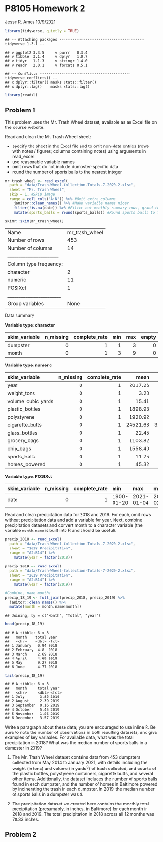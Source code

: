P8105 Homework 2
================
Jesse R. Ames
10/9/2021

``` r
library(tidyverse, quietly = TRUE)
```

    ## -- Attaching packages --------------------------------------- tidyverse 1.3.1 --

    ## v ggplot2 3.3.5     v purrr   0.3.4
    ## v tibble  3.1.4     v dplyr   1.0.7
    ## v tidyr   1.1.3     v stringr 1.4.0
    ## v readr   2.0.1     v forcats 0.5.1

    ## -- Conflicts ------------------------------------------ tidyverse_conflicts() --
    ## x dplyr::filter() masks stats::filter()
    ## x dplyr::lag()    masks stats::lag()

``` r
library(readxl)
```

## Problem 1

This problem uses the Mr. Trash Wheel dataset, available as an Excel
file on the course website.

Read and clean the Mr. Trash Wheel sheet:

-   specify the sheet in the Excel file and to omit non-data entries
    (rows with notes / figures; columns containing notes) using
    arguments in read\_excel
-   use reasonable variable names
-   omit rows that do not include dumpster-specific data
-   round the number of sports balls to the nearest integer

``` r
mr_trash_wheel <- read_excel(
  path = "data/Trash-Wheel-Collection-Totals-7-2020-2.xlsx",
  sheet = "Mr. Trash Wheel",
  skip = 1, #Skip image
  range = cell_cols("A:N")) %>% #Omit extra columns
    janitor::clean_names() %>% #Make variable names nicer
    filter(!is.na(date)) %>% #Filter out monthly summary rows, grand total
    mutate(sports_balls = round(sports_balls)) #Round sports balls to the nearest integer

skimr::skim(mr_trash_wheel)
```

|                                                  |                  |
|:-------------------------------------------------|:-----------------|
| Name                                             | mr\_trash\_wheel |
| Number of rows                                   | 453              |
| Number of columns                                | 14               |
| \_\_\_\_\_\_\_\_\_\_\_\_\_\_\_\_\_\_\_\_\_\_\_   |                  |
| Column type frequency:                           |                  |
| character                                        | 2                |
| numeric                                          | 11               |
| POSIXct                                          | 1                |
| \_\_\_\_\_\_\_\_\_\_\_\_\_\_\_\_\_\_\_\_\_\_\_\_ |                  |
| Group variables                                  | None             |

Data summary

**Variable type: character**

| skim\_variable | n\_missing | complete\_rate | min | max | empty | n\_unique | whitespace |
|:---------------|-----------:|---------------:|----:|----:|------:|----------:|-----------:|
| dumpster       |          0 |              1 |   1 |   3 |     0 |       453 |          0 |
| month          |          0 |              1 |   3 |   9 |     0 |        13 |          0 |

**Variable type: numeric**

| skim\_variable       | n\_missing | complete\_rate |     mean |       sd |      p0 |     p25 |      p50 |      p75 |      p100 | hist  |
|:---------------------|-----------:|---------------:|---------:|---------:|--------:|--------:|---------:|---------:|----------:|:------|
| year                 |          0 |              1 |  2017.26 |     1.95 | 2014.00 | 2015.00 |  2018.00 |  2019.00 |   2021.00 | ▆▃▇▃▃ |
| weight\_tons         |          0 |              1 |     3.20 |     0.73 |    0.78 |    2.72 |     3.19 |     3.68 |      5.62 | ▁▃▇▃▁ |
| volume\_cubic\_yards |          0 |              1 |    15.41 |     1.48 |    7.00 |   15.00 |    15.00 |    15.00 |     20.00 | ▁▁▁▇▂ |
| plastic\_bottles     |          0 |              1 |  1898.93 |  1027.78 |  210.00 |  980.00 |  1850.00 |  2640.00 |   5960.00 | ▇▇▅▁▁ |
| polystyrene          |          0 |              1 |  1920.92 |  1161.89 |  210.00 |  950.00 |  1650.00 |  2730.00 |   6540.00 | ▇▅▃▁▁ |
| cigarette\_butts     |          0 |              1 | 24521.68 | 32047.72 |  980.00 | 5000.00 | 11000.00 | 32000.00 | 310000.00 | ▇▁▁▁▁ |
| glass\_bottles       |          0 |              1 |    22.45 |    17.44 |    0.00 |    9.00 |    18.00 |    32.00 |    110.00 | ▇▃▂▁▁ |
| grocery\_bags        |          0 |              1 |  1103.82 |   860.26 |   50.00 |  425.00 |   820.00 |  1620.00 |   3750.00 | ▇▅▂▂▁ |
| chip\_bags           |          0 |              1 |  1558.40 |   946.59 |  180.00 |  800.00 |  1327.00 |  2150.00 |   5085.00 | ▇▆▃▁▁ |
| sports\_balls        |          0 |              1 |    11.75 |     9.18 |    0.00 |    5.00 |     9.00 |    16.00 |     56.00 | ▇▃▁▁▁ |
| homes\_powered       |          0 |              1 |    45.32 |    21.71 |    0.00 |   38.83 |    51.17 |    58.67 |     93.67 | ▃▂▇▅▁ |

**Variable type: POSIXct**

| skim\_variable | n\_missing | complete\_rate | min        | max        | median     | n\_unique |
|:---------------|-----------:|---------------:|:-----------|:-----------|:-----------|----------:|
| date           |          0 |              1 | 1900-01-20 | 2021-01-04 | 2018-02-05 |       275 |

Read and clean precipitation data for 2018 and 2019. For each, omit rows
without precipitation data and add a variable for year. Next, combine
precipitation datasets and convert month to a character variable (the
variable `month.name` is built into R and should be useful).

``` r
precip_2018 <- read_excel(
  path = "data/Trash-Wheel-Collection-Totals-7-2020-2.xlsx",
  sheet = "2018 Precipitation",
  range = "A2:B14") %>%
    mutate(year = factor(2018))

precip_2019 <- read_excel(
  path = "data/Trash-Wheel-Collection-Totals-7-2020-2.xlsx",
  sheet = "2019 Precipitation",
  range = "A2:B14") %>%
    mutate(year = factor(2019))

#Combine, name months
precip_18_19 <- full_join(precip_2018, precip_2019) %>%
  janitor::clean_names() %>%
  mutate(month = month.name[month])
```

    ## Joining, by = c("Month", "Total", "year")

``` r
head(precip_18_19)
```

    ## # A tibble: 6 x 3
    ##   month    total year 
    ##   <chr>    <dbl> <fct>
    ## 1 January   0.94 2018 
    ## 2 February  4.8  2018 
    ## 3 March     2.69 2018 
    ## 4 April     4.69 2018 
    ## 5 May       9.27 2018 
    ## 6 June      4.77 2018

``` r
tail(precip_18_19)
```

    ## # A tibble: 6 x 3
    ##   month     total year 
    ##   <chr>     <dbl> <fct>
    ## 1 July       3.85 2019 
    ## 2 August     2.39 2019 
    ## 3 September  0.16 2019 
    ## 4 October    5.45 2019 
    ## 5 November   1.86 2019 
    ## 6 December   3.57 2019

Write a paragraph about these data; you are encouraged to use inline R.
Be sure to note the number of observations in both resulting datasets,
and give examples of key variables. For available data, what was the
total precipitation in 2018? What was the median number of sports balls
in a dumpster in 2019?

1.  The Mr. Trash Wheel dataset contains data from 453 dumpsters
    collected from May 2014 to January 2021, with details including the
    weight (in tons) and volume (in yards<sup>3</sup>) of trash
    collected, and counts of the plastic bottles, polystyrene
    containers, cigarette butts, and several other items. Additionally,
    the dataset includes the number of sports balls found in each
    dumpster, and the number of homes in Baltimore powered by
    incinerating the trash in each dumpster. In 2019, the median number
    of sports balls in a dumpster was 9.

2.  The precipitation dataset we created here contains the monthly total
    precipitation (presumably, in inches, in Baltimore) for each month
    in 2018 and 2019. The total precipitation in 2018 across all 12
    months was 70.33 inches.

## Problem 2
